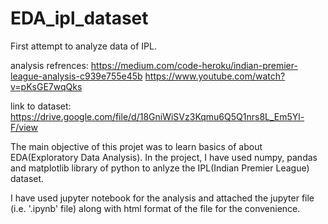 # EDA_ipl_dataset
First attempt to analyze data of IPL.


analysis refrences:
https://medium.com/code-heroku/indian-premier-league-analysis-c939e755e45b
https://www.youtube.com/watch?v=pKsGE7wqQks

link to dataset:
https://drive.google.com/file/d/18GniWiSVz3Kqmu6Q5Q1nrs8L_Em5Yl-F/view

The main objective of this projet was to learn basics of about EDA(Exploratory Data Analysis). 
In the project, I have used numpy, pandas and matplotlib library of python to anlyze the IPL(Indian Premier League) dataset.

I have used jupyter notebook for the analysis and attached the jupyter file (i.e. '.ipynb' file) along with html format of the file for the convenience.
